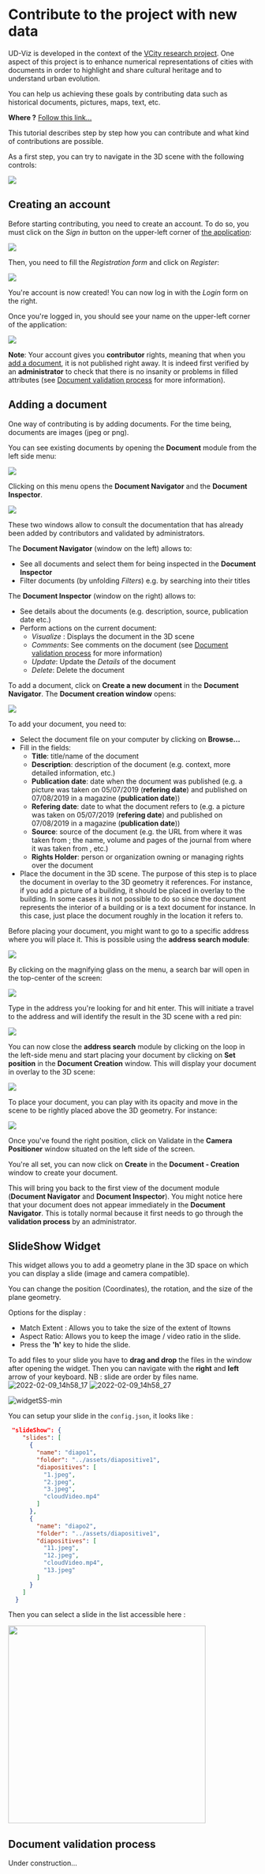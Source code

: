 # Contribute to the project with new data

UD-Viz is developed in the context of the [VCity research project](https://projet.liris.cnrs.fr/vcity/wiki/doku.php).
One aspect of this project is to enhance numerical representations of cities
with documents in order to highlight and share cultural heritage and
to understand urban evolution.

You can help us achieving these goals by contributing data such as historical
documents, pictures, maps, text, etc.

**Where ?** [Follow this link...](http://rict.liris.cnrs.fr/UDVDemo/UDV/UDV-Core/examples/DemoStable/Demo.html)

This tutorial describes step by step how you can contribute and what kind of
contributions are possible.

As a first step, you can try to navigate in the 3D scene with the following controls:

![](Pictures/UserDoc/controls.PNG)

## Creating an account

Before starting contributing, you need to create an account. To do so, you must
click on the _Sign in_ button on the upper-left corner of
[the application](http://rict.liris.cnrs.fr/UDVDemo/UDV/UDV-Core/examples/DemoStable/Demo.html):

![](Pictures/UserDoc/UDVHome.png)

Then, you need to fill the _Registration form_ and click on _Register_:

![](Pictures/UserDoc/registration.png)

You're account is now created! You can now log in with the _Login_ form on the right.

Once you're logged in, you should see your name on the upper-left corner of
the application:

![](Pictures/UserDoc/loggedIn.png)

**Note**: Your account gives you **contributor** rights, meaning that
when you [add a document](#adding-a-document), it is not published right away.
It is indeed first verified by an **administrator** to check that there is no
insanity or problems in filled attributes (see [Document validation
process](#document-validation-process) for more information).

## Adding a document

One way of contributing is by adding documents. For the time being, documents
are images (jpeg or png).

You can see existing documents by opening the **Document** module from the
left side menu:

![](Pictures/UserDoc/documentsMenu.png)

Clicking on this menu opens the **Document Navigator** and the **Document
Inspector**.

![](Pictures/UserDoc/documentsModule.png)

These two windows allow to consult the documentation that has
already been added by contributors and validated by administrators.

The **Document Navigator** (window on the left) allows to:

-   See all documents and select them for being inspected in the
    **Document Inspector**
-   Filter documents (by unfolding _Filters_) e.g. by searching into their
    titles

The **Document Inspector** (window on the right) allows to:

-   See details about the documents (e.g. description, source, publication
    date etc.)
-   Perform actions on the current document:
    -   _Visualize_ : Displays the document in the 3D scene
    -   _Comments_: See comments on the document (see [Document validation
        process](#document-validation-process) for more information)
    -   _Update_: Update the _Details_ of the document
    -   _Delete_: Delete the document

To add a document, click on **Create a new document** in the **Document
Navigator**. The **Document creation window** opens:

![](Pictures/UserDoc/docCreation.png)

To add your document, you need to:

-   Select the document file on your computer by clicking on **Browse...**
-   Fill in the fields:
    -   **Title**: title/name of the document
    -   **Description**: description of the document (e.g. context, more
        detailed information, etc.)
    -   **Publication date**: date when the document was published (e.g. a
        picture was taken on 05/07/2019 (**refering date**) and published on
        07/08/2019 in a magazine (**publication date**))
    -   **Refering date**: date to what the document refers to (e.g. a
        picture was taken on 05/07/2019 (**refering date**) and published on
        07/08/2019 in a magazine (**publication date**))
    -   **Source**: source of the document (e.g. the URL from where it was
        taken from ; the name, volume and pages of the journal from where it was taken from
        , etc.)
    -   **Rights Holder**: person or organization owning or managing rights
        over the document
-   Place the document in the 3D scene. The purpose of this step is to place
    the document in overlay to the 3D geometry it references. For instance, if
    you add a picture of a building, it should be placed in overlay to the
    building. In some cases it is not possible to do so since the document
    represents the interior of a building or is a text document for instance.
    In this case, just place the document roughly in the location it refers to.

Before placing your document, you might want to go to a specific address where you
will place it. This is possible using the **address search module**:

![](Pictures/UserDoc/addressSearchMenu.png)

By clicking on the magnifying glass on the menu, a search bar will open in the top-center
of the screen:

![](Pictures/UserDoc/addressSearchModule.png)

Type in the address you're looking for and hit enter. This will initiate a
travel to the address and will identify the result in the 3D scene with a red
pin:

![](Pictures/UserDoc/addressSearchExample.png)

You can now close the **address search** module by clicking on the loop in the
left-side menu and start placing your document by clicking on **Set
position** in the **Document Creation** window. This will display your document
in overlay to the 3D scene:

![](Pictures/UserDoc/docSetPosition.png)

To place your document, you can play with its opacity and move in the scene
to be rightly placed above the 3D geometry. For instance:

![](Pictures/UserDoc/docPositionSet.png)

Once you've found the right position, click on Validate in the **Camera
Positioner** window situated on the left side of the screen.

You're all set, you can now click on **Create** in the **Document - Creation**
window to create your document.

This will bring you back to the first view of the document module (**Document
Navigator** and **Document Inspector**). You might notice here that your
document does not appear immediately in the **Document Navigator**. This is totally
normal because it first needs to go through the **validation process** by an
administrator.

## SlideShow Widget

This widget allows you to add a geometry plane in the 3D space on which you can display a slide (image and camera compatible).

You can change the position (Coordinates), the rotation, and the size of the plane geometry.

Options for the display :

-   Match Extent : Allows you to take the size of the extent of Itowns
-   Aspect Ratio: Allows you to keep the image / video ratio in the slide.
-   Press the **'h'** key to hide the slide.

To add files to your slide you have to **drag and drop** the files in the window after opening the widget. Then you can navigate with the **right** and **left** arrow of your keyboard. NB : slide are order by files name.
![2022-02-09_14h58_17](https://user-images.githubusercontent.com/34244904/153233727-1b4b3cf6-fca7-49a9-9cf1-4e9647b1c568.png)
![2022-02-09_14h58_27](https://user-images.githubusercontent.com/34244904/153233735-4d28ed32-bdc2-4aff-bbf8-51cfe546589a.png)

![widgetSS-min](https://user-images.githubusercontent.com/34244904/153233962-30d59fba-0ec8-4931-b187-6a9de86f6ed3.gif)

You can setup your slide in the `config.json`, it looks like :

```json
 "slideShow": {
    "slides": [
      {
        "name": "diapo1",
        "folder": "../assets/diapositive1",
        "diapositives": [
          "1.jpeg",
          "2.jpeg",
          "3.jpeg",
          "cloudVideo.mp4"
        ]
      },
      {
        "name": "diapo2",
        "folder": "../assets/diapositive1",
        "diapositives": [
          "11.jpeg",
          "12.jpeg",
          "cloudVideo.mp4",
          "13.jpeg"
        ]
      }
    ]
  }
```

Then you can select a slide in the list accessible here :

<img src=https://user-images.githubusercontent.com/34244904/169039277-f524b43f-5c97-44ba-a0d1-327ce5ead77f.png style="height:400px">

## Document validation process

Under construction...
